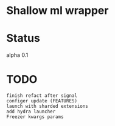 # Shallow ml wrapper

# Status
 alpha 0.1

# TODO
    finish refact after signal
    configer update (FEATURES)
    launch with sharded extensions
    add hydra launcher
    Freezer kwargs params 

